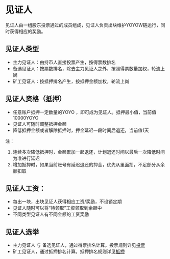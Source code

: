 ﻿# 见证人
见证人由一组股东投票通过的成员组成，见证人负责出块维护YOYOW链运行，同时获得相应的奖励。

## 见证人类型
- 主力见证人：由持币人直接投票产生，按得票数排名
- 备选见证人：按票数排名，除去主力见证人之外，按照得票数量加权，轮流上岗
- 矿工见证人：按抵押排名产生，按抵押金额加权，轮流上岗

## 见证人资格（抵押）
- 任意账户抵押一定数量的YOYO ，即可成为见证人。抵押最小值，当前值10000YOYO
- 见证人可随时调整抵押金额
- 降低抵押金额或者解除抵押时，押金延迟一段时间后退还，当前值1天

注：
1. 连续多次降低抵押时，金额累加一起退还，计划退还时间以最后一次降低时间为准进行延迟
2. 增加抵押时，如果当前账号有延迟退还的押金，优先从里面扣，不足部分从余额扣取


## 见证人工资：
- 每出一块，出块见证人获得相应工资/奖励，不设锁定期
- 见证人随时可以将“待领取”工资领取到余额中
- 不同类型见证人有不同金额的工资奖励

## 见证人选举
- 主力见证人 与 备选见证人，通过得票排名计算。投票规则详见[投票](vote.md)
- 矿工见证人，通过抵押排名计算。抵押排名规则详见[抵押](collateral.md)